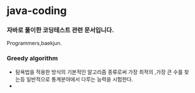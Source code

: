 # java-coding

### 자바로 풀이한 코딩테스트 관련 문서입니다.
Programmers,baekjun.


### Greedy algorithm
- 탐욕법을 적용한 방식의 기본적인 알고리즘 종류로써 가장 최적의 ,가장 큰 수를 찾는등 일반적으로 통계분야에서 다루는 능력을 시험한다.
- 